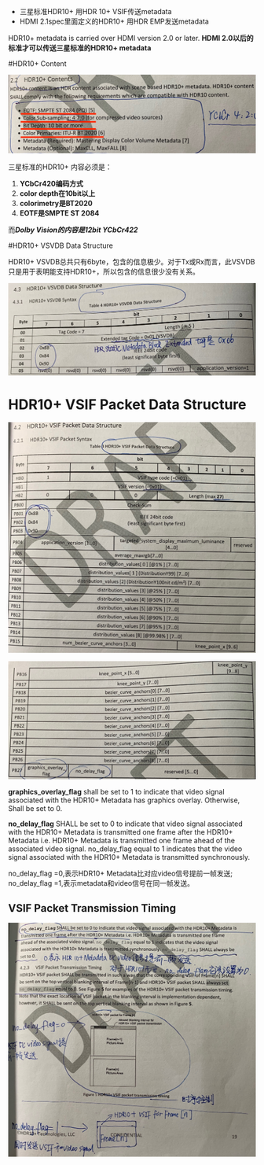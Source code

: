 * 三星标准HDR10+ 用HDR 10+ VSIF传送metadata
* HDMI 2.1spec里面定义的HDR10+ 用HDR EMP发送metadata

HDR10+ metadata is carried over HDMI version 2.0 or later. **HDMI 2.0以后的标准才可以传送三星标准的HDR10+ metadata**



#HDR10+ Content

![IMG_1259](./picture/IMG_1259.jpg)

三星标准的HDR10+ 内容必须是：

1. **YCbCr420编码方式**
2. **color depth在10bit以上**
3. **colorimetry是BT2020**
4. **EOTF是SMPTE ST 2084**

而***Dolby Vision的内容是12bit YCbCr422***



#HDR10+ VSVDB Data Structure

HDR10+ VSVDB总共只有6byte，包含的信息极少。对于Tx或Rx而言，此VSVDB只是用于表明能支持HDR10+，所以包含的信息很少没有关系。

![IMG_1262](./picture/IMG_1262.jpg)



# HDR10+ VSIF Packet Data Structure

![IMG_1260](./picture/IMG_1260.jpg)

![IMG_1261](./picture/IMG_1261.jpg)

**graphics_overlay_flag** shall be set to 1 to indicate that video signal associated with the HDR10+ Metadata has graphics overlay. Otherwise, Shall be set to 0.

**no_delay_flag** SHALL be set to 0 to indicate that video signal associated with the HDR10+ Metadata is transmitted one frame after the HDR10+ Metadata i.e. HDR10+ Metadata is transmitted one frame ahead of the associated video signal. no_delay_flag equal to 1 indicates that the video signal associated with the HDR10+ Metadata is transmitted synchronously. 

no_delay_flag =0,表示HDR10+ Metadata比对应video信号提前一帧发送;  no_delay_flag =1,表示metadata和video信号在同一帧发送。

## VSIF Packet Transmission Timing

![IMG_1265](./picture/IMG_1265.jpg)